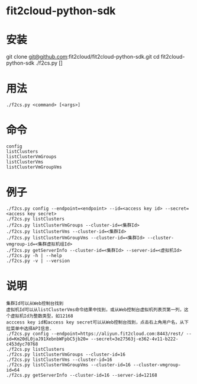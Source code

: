 fit2cloud-python-sdk
====================

安装
======================================
git clone git@github.com:fit2cloud/fit2cloud-python-sdk.git
cd fit2cloud-python-sdk
./f2cs.py <command> [<args>]

用法
======================================
    ./f2cs.py <command> [<args>]
    
命令
======================================
    config
    listClusters
    listClusterVmGroups
    listClusterVms
    listClusterVmGroupVms

例子
======================================
    ./f2cs.py config --endpoint=<endpoint> --id=<access key id> --secret=<access key secret>
    ./f2cs.py listClusters
    ./f2cs.py listClusterVmGroups --cluster-id=<集群Id>
    ./f2cs.py listClusterVms --cluster-id=<集群Id>
    ./f2cs.py listClusterVmGroupVms --cluster-id=<集群Id> --cluster-vmgroup-id=<集群虚拟机组Id>
    ./f2cs.py getServerInfo --cluster-id=<集群Id> --server-id=<虚拟机Id>
    ./f2cs.py -h | --help
    ./f2cs.py -v | --version

说明
======================================

    集群Id可以从Web控制台找到
    虚拟机Id可以从listClusterVms命令结果中找到，或从Web控制台虚拟机列表页第一列，这个虚拟机Id为整数类型，如12168
    acccess key id和access key secret可以从Web控制台找到，点击右上角用户名，从下拉菜单中选择API信息.
    ./f2cs.py config --endpoint=https://aliyun.fit2cloud.com:8443/rest/ --id=Km20dL0jaJ91XebnbWFpbC5jb20= --secret=3e27563j-e362-4v11-b222-c453dyc70768
    ./f2cs.py listClusters
    ./f2cs.py listClusterVmGroups --cluster-id=16
    ./f2cs.py listClusterVms --cluster-id=16
    ./f2cs.py listClusterVmGroupVms --cluster-id=16 --cluster-vmgroup-id=64
    ./f2cs.py getServerInfo --cluster-id=16 --server-id=12168


